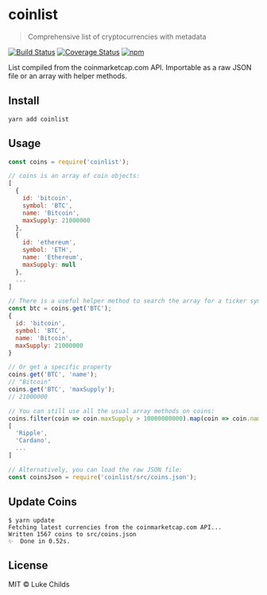 # coinlist

> Comprehensive list of cryptocurrencies with metadata

[![Build Status](https://travis-ci.org/lukechilds/coinlist.svg?branch=master)](https://travis-ci.org/lukechilds/coinlist)
[![Coverage Status](https://coveralls.io/repos/github/lukechilds/coinlist/badge.svg?branch=master)](https://coveralls.io/github/lukechilds/coinlist?branch=master)
[![npm](https://img.shields.io/npm/v/coinlist.svg)](https://www.npmjs.com/package/coinlist)

List compiled from the coinmarketcap.com API. Importable as a raw JSON file or an array with helper methods.

## Install

```shell
yarn add coinlist
```

## Usage

```js
const coins = require('coinlist');

// coins is an array of coin objects:
[
  {
    id: 'bitcoin',
    symbol: 'BTC',
    name: 'Bitcoin',
    maxSupply: 21000000
  },
  {
    id: 'ethereum',
    symbol: 'ETH',
    name: 'Ethereum',
    maxSupply: null
  },
  ...
]

// There is a useful helper method to search the array for a ticker symbol:
const btc = coins.get('BTC');
{
  id: 'bitcoin',
  symbol: 'BTC',
  name: 'Bitcoin',
  maxSupply: 21000000
}

// Or get a specific property
coins.get('BTC', 'name');
// "Bitcoin"
coins.get('BTC', 'maxSupply');
// 21000000

// You can still use all the usual array methods on coins:
coins.filter(coin => coin.maxSupply > 10000000000).map(coin => coin.name);
[
  'Ripple',
  'Cardano',
  ...
]

// Alternatively, you can load the raw JSON file:
const coinsJson = require('coinlist/src/coins.json');
```

## Update Coins

```shell
$ yarn update
Fetching latest currencies from the coinmarketcap.com API...
Written 1567 coins to src/coins.json
✨  Done in 0.52s.
```

## License

MIT © Luke Childs
